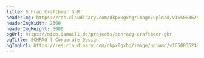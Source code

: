 ```yaml
---
title: Schräg Craftbeer GbR
headerImg: https://res.cloudinary.com/dkpx0gxhg/image/upload/v1650836251/projects/shraeg_tchob0.png
headerImgWidth: 2300
headerImgHeight: 3000
ogUrl: https://nico.ismaili.de/projects/schraeg-craftbeer-gbr
ogTitle: SCHRÄG | Corporate Design
ogImgUrl: https://res.cloudinary.com/dkpx0gxhg/image/upload/v1650836231/projects/shraeg_og_lfecr2.png
---
```


